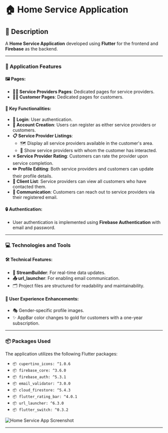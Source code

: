# 🏠 Home Service Application

## 📄 Description

A **Home Service Application** developed using **Flutter** for the frontend and **Firebase** as the backend.

---

### 📱 Application Features

#### 🖼️ Pages:
- **👩‍🔧 Service Providers Pages**: Dedicated pages for service providers.
- **👨‍💼 Customer Pages**: Dedicated pages for customers.

#### 🔑 Key Functionalities:
- **🔐 Login**: User authentication.
- **📝 Account Creation**: Users can register as either service providers or customers.
- **📋 Service Provider Listings**:
  - 🗺️ Display all service providers available in the customer's area.
  - 📂 Show service providers with whom the customer has interacted.
- **⭐ Service Provider Rating**: Customers can rate the provider upon service completion.
- **✏️ Profile Editing**: Both service providers and customers can update their profile details.
- **👥 Client List**: Service providers can view all customers who have contacted them.
- **📧 Communication**: Customers can reach out to service providers via their registered email.

#### 🔒 Authentication:
- User authentication is implemented using **Firebase Authentication** with email and password.

---

### 💻 Technologies and Tools

#### 🛠️ Technical Features:
- **🔄 StreamBuilder**: For real-time data updates.
- **📤 url_launcher**: For enabling email communication.
- 🗂️ Project files are structured for readability and maintainability.

#### 🌟 User Experience Enhancements:
- 🎭 Gender-specific profile images.
- ✨ AppBar color changes to gold for customers with a one-year subscription.

---

### 📦 Packages Used

The application utilizes the following Flutter packages:

- `📦 cupertino_icons: ^1.0.6`
- `📦 firebase_core: ^3.6.0`
- `📦 firebase_auth: ^5.3.1`
- `📦 email_validator: ^3.0.0`
- `📦 cloud_firestore: ^5.4.3`
- `📦 flutter_rating_bar: ^4.0.1`
- `📦 url_launcher: ^6.3.0`
- `📦 flutter_switch: ^0.3.2`


![Home Service App Screenshot](/screen_shoutes/home1.jpge)

----
